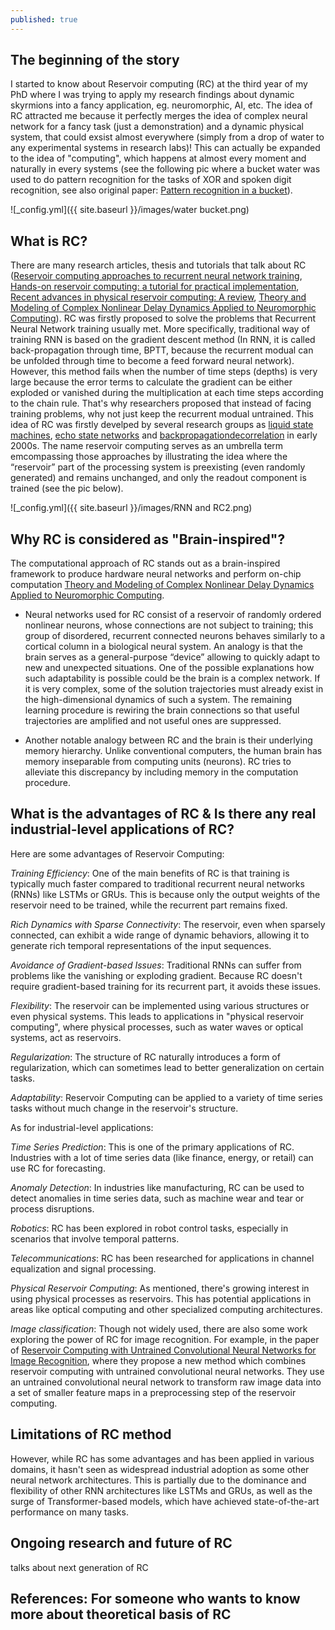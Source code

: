 ```yaml
---
published: true
---
```

## The beginning of the story

I started to know about Reservoir computing (RC) at the third year of my PhD where I was trying to apply my research findings about dynamic skyrmions into a fancy application, eg. neuromorphic, AI, etc. The idea of RC attracted me because it perfectly merges the idea of complex neural network for a fancy task (just a demonstration) and a dynamic physical system, that could exsist almost everywhere (simply from a drop of water to any experimental systems in research labs)! This can actually be expanded to the idea of "computing", which happens at almost every moment and naturally in every systems (see the following pic where a bucket water was used to do pattern recognition for the tasks of XOR and spoken digit recognition, see also original paper: [Pattern recognition in a bucket](https://link.springer.com/chapter/10.1007/978-3-540-39432-7_63)).

![_config.yml]({{ site.baseurl }}/images/water bucket.png)

## What is RC?

There are many research articles, thesis and tutorials that talk about RC ([Reservoir computing approaches to recurrent neural network training](https://amygdala.psychdept.arizona.edu/CompNeuro/Readings/week13/Lukosevicius-Jaeger+Reservoir-computing-recurrent-neural-network+CompSciRev+2019.pdf), [Hands-on reservoir computing: a tutorial for practical implementation](https://iopscience.iop.org/article/10.1088/2634-4386/ac7db7/pdf), [Recent advances in physical reservoir computing: A review](https://arxiv.org/pdf/1808.04962.pdf), [Theory and Modeling of Complex Nonlinear Delay Dynamics Applied to Neuromorphic Computing](https://hal.archives-ouvertes.fr/tel-01591441/file/PhD_thesis-Penkovsky-arch.pdf)). RC was firstly proposed to solve the problems that Recurrent Neural Network training usually met. More specifically, traditional way of training RNN is based on the gradient descent method (In RNN, it is called back-propagation through time, BPTT, because the recurrent modual can be unfolded through time to become a feed forward neural network). However, this method fails when the number of time steps (depths) is very large because the error terms to calculate the gradient can be either exploded or vanished during the multiplication at each time steps according to the chain rule. That's why researchers proposed that instead of facing training problems, why not just keep the recurrent modual untrained. This idea of RC was firstly develped by several research groups as [liquid state machines](https://direct.mit.edu/neco/article-abstract/14/11/2531/6650/Real-Time-Computing-Without-Stable-States-A-New), [echo state networks](https://www.ai.rug.nl/minds/uploads/EchoStatesTechRep.pdf) and [backpropagationdecorrelation](https://ieeexplore.ieee.org/document/1380039) in early 2000s. The name reservoir computing serves as an umbrella term emcompassing those approaches by illustrating the idea where the “reservoir” part of the processing system is preexisting (even randomly generated) and remains unchanged, and only the readout component is trained (see the pic below).

![_config.yml]({{ site.baseurl }}/images/RNN and RC2.png)


## Why RC is considered as "Brain-inspired"?

The computational approach of RC stands out as a brain-inspired framework to produce hardware neural networks and perform on-chip computation [Theory and Modeling of Complex Nonlinear Delay Dynamics Applied to Neuromorphic Computing](https://hal.archives-ouvertes.fr/tel-01591441/file/PhD_thesis-Penkovsky-arch.pdf). 
- Neural networks used for RC consist of a reservoir of randomly ordered nonlinear neurons, whose connections are not subject to training; this group of disordered, recurrent connected neurons behaves similarly to a cortical column in a biological neural system. An analogy is that the brain serves as a general-purpose “device” allowing to quickly adapt to new and unexpected situations. One of the possible explanations how such adaptability is possible could be the brain is a complex network. If it is very complex, some of the solution trajectories must already exist in the high-dimensional dynamics of such a system. The remaining learning procedure is rewiring the brain connections so that useful trajectories are amplified and not useful ones are suppressed.

- Another notable analogy between RC and the brain is their underlying memory hierarchy. Unlike conventional computers, the human brain has memory inseparable from computing units (neurons). RC tries to alleviate this discrepancy by including memory in the computation procedure.

## What is the advantages of RC & Is there any real industrial-level applications of RC?

Here are some advantages of Reservoir Computing:

_Training Efficiency_: One of the main benefits of RC is that training is typically much faster compared to traditional recurrent neural networks (RNNs) like LSTMs or GRUs. This is because only the output weights of the reservoir need to be trained, while the recurrent part remains fixed.

_Rich Dynamics with Sparse Connectivity_: The reservoir, even when sparsely connected, can exhibit a wide range of dynamic behaviors, allowing it to generate rich temporal representations of the input sequences.

_Avoidance of Gradient-based Issues_: Traditional RNNs can suffer from problems like the vanishing or exploding gradient. Because RC doesn't require gradient-based training for its recurrent part, it avoids these issues.

_Flexibility_: The reservoir can be implemented using various structures or even physical systems. This leads to applications in "physical reservoir computing", where physical processes, such as water waves or optical systems, act as reservoirs.

_Regularization_: The structure of RC naturally introduces a form of regularization, which can sometimes lead to better generalization on certain tasks.

_Adaptability_: Reservoir Computing can be applied to a variety of time series tasks without much change in the reservoir's structure.

As for industrial-level applications:

_Time Series Prediction_: This is one of the primary applications of RC. Industries with a lot of time series data (like finance, energy, or retail) can use RC for forecasting.

_Anomaly Detection_: In industries like manufacturing, RC can be used to detect anomalies in time series data, such as machine wear and tear or process disruptions.

_Robotics_: RC has been explored in robot control tasks, especially in scenarios that involve temporal patterns.

_Telecommunications_: RC has been researched for applications in channel equalization and signal processing.

_Physical Reservoir Computing_: As mentioned, there's growing interest in using physical processes as reservoirs. This has potential applications in areas like optical computing and other specialized computing architectures.

_Image classification_: Though not widely used, there are also some work exploring the power of RC for image recognition. For example, in the paper of [Reservoir Computing with Untrained Convolutional Neural Networks for Image Recognition](https://ieeexplore.ieee.org/document/8545471), where they propose a new method which combines reservoir computing with untrained convolutional neural networks. They use an untrained convolutional neural network to transform raw image data into a set of smaller feature maps in a preprocessing step of the reservoir computing. 


## Limitations of RC method

However, while RC has some advantages and has been applied in various domains, it hasn't seen as widespread industrial adoption as some other neural network architectures. This is partially due to the dominance and flexibility of other RNN architectures like LSTMs and GRUs, as well as the surge of Transformer-based models, which have achieved state-of-the-art performance on many tasks.




## Ongoing research and future of RC
talks about next generation of RC


References:
For someone who wants to know more about theoretical basis of RC
-
